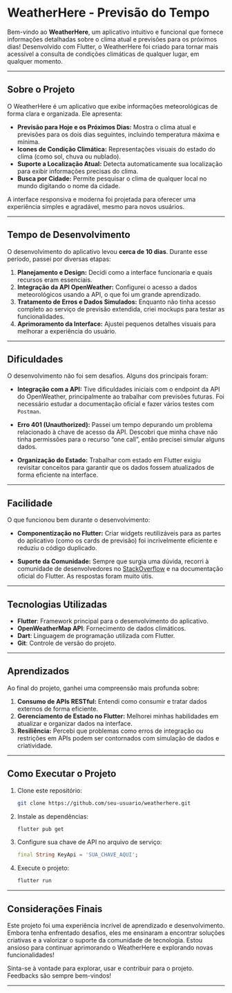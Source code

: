 # WeatherHere - Previsão do Tempo

Bem-vindo ao **WeatherHere**, um aplicativo intuitivo e funcional que fornece informações detalhadas sobre o clima atual e previsões para os próximos dias! Desenvolvido com Flutter, o WeatherHere foi criado para tornar mais acessível a consulta de condições climáticas de qualquer lugar, em qualquer momento.

---

## Sobre o Projeto

O WeatherHere é um aplicativo que exibe informações meteorológicas de forma clara e organizada. Ele apresenta:

- **Previsão para Hoje e os Próximos Dias:** Mostra o clima atual e previsões para os dois dias seguintes, incluindo temperatura máxima e mínima.
- **Icones de Condição Climática:** Representações visuais do estado do clima (como sol, chuva ou nublado).
- **Suporte a Localização Atual:** Detecta automaticamente sua localização para exibir informações precisas do clima.
- **Busca por Cidade:** Permite pesquisar o clima de qualquer local no mundo digitando o nome da cidade.

A interface responsiva e moderna foi projetada para oferecer uma experiência simples e agradável, mesmo para novos usuários.

---

## Tempo de Desenvolvimento

O desenvolvimento do aplicativo levou **cerca de 10 dias**. Durante esse período, passei por diversas etapas:

1. **Planejamento e Design:** Decidi como a interface funcionaria e quais recursos eram essenciais.
2. **Integração da API OpenWeather:** Configurei o acesso a dados meteorológicos usando a API, o que foi um grande aprendizado.
3. **Tratamento de Erros e Dados Simulados:** Enquanto não tinha acesso completo ao serviço de previsão extendida, criei mockups para testar as funcionalidades.
4. **Aprimoramento da Interface:** Ajustei pequenos detalhes visuais para melhorar a experiência do usuário.

---

## Dificuldades

O desenvolvimento não foi sem desafios. Alguns dos principais foram:

- **Integração com a API:** Tive dificuldades iniciais com o endpoint da API do OpenWeather, principalmente ao trabalhar com previsões futuras. Foi necessário estudar a documentação oficial e fazer vários testes com `Postman`.

- **Erro 401 (Unauthorized):** Passei um tempo depurando um problema relacionado à chave de acesso da API. Descobri que minha chave não tinha permissões para o recurso “one call”, então precisei simular alguns dados.

- **Organização do Estado:** Trabalhar com estado em Flutter exigiu revisitar conceitos para garantir que os dados fossem atualizados de forma eficiente na interface.

---

## Facilidade

O que funcionou bem durante o desenvolvimento:

- **Componentização no Flutter:** Criar widgets reutilizáveis para as partes do aplicativo (como os cards de previsão) foi incrivelmente eficiente e reduziu o código duplicado.

- **Suporte da Comunidade:** Sempre que surgia uma dúvida, recorri à comunidade de desenvolvedores no [StackOverflow](https://stackoverflow.com/) e na documentação oficial do Flutter. As respostas foram muito útis.

---

## Tecnologias Utilizadas

- **Flutter**: Framework principal para o desenvolvimento do aplicativo.
- **OpenWeatherMap API**: Fornecimento de dados climáticos.
- **Dart**: Linguagem de programação utilizada com Flutter.
- **Git**: Controle de versão do projeto.

---

## Aprendizados

Ao final do projeto, ganhei uma compreensão mais profunda sobre:

1. **Consumo de APIs RESTful:** Entendi como consumir e tratar dados externos de forma eficiente.
2. **Gerenciamento de Estado no Flutter:** Melhorei minhas habilidades em atualizar e organizar dados na interface.
3. **Resiliência:** Percebi que problemas como erros de integração ou restrições em APIs podem ser contornados com simulação de dados e criatividade.

---

## Como Executar o Projeto

1. Clone este repositório:
   ```bash
   git clone https://github.com/seu-usuario/weatherhere.git
   ```

2. Instale as dependências:
   ```bash
   flutter pub get
   ```

3. Configure sua chave de API no arquivo de serviço:
   ```dart
   final String KeyApi = 'SUA_CHAVE_AQUI';
   ```

4. Execute o projeto:
   ```bash
   flutter run
   ```

---

## Considerações Finais

Este projeto foi uma experiência incrível de aprendizado e desenvolvimento. Embora tenha enfrentado desafios, eles me ensinaram a encontrar soluções criativas e a valorizar o suporte da comunidade de tecnologia. Estou ansioso para continuar aprimorando o WeatherHere e explorando novas funcionalidades!

Sinta-se à vontade para explorar, usar e contribuir para o projeto. Feedbacks são sempre bem-vindos!

---